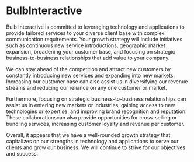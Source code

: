 # BulbInteractive
Bulb Interactive is committed to leveraging technology and applications to provide tailored services to your diverse client base with complex communication requirements. Your growth strategy will include initiatives such as continuous new service introductions, geographic market expansion, broadening your customer base, and focusing on strategic business-to-business relationships that add value to your company.

We can stay ahead of the competition and attract new customers by constantly introducing new services and expanding into new markets. Increasing our customer base can also assist us in diversifying our revenue streams and reducing our reliance on any one customer or market.


Furthermore, focusing on strategic business-to-business relationships can assist us in entering new markets or industries, gaining access to new technologies or expertise, and improving brand recognition and reputation. These collaborationscan also provide opportunities for cross-selling or bundling services, increasing customer loyalty and revenue per customer.

Overall, it appears that we have a well-rounded growth strategy that capitalizes on our strengths in technology and applications to serve our clients and grow our business. We will continue to strive for our objectives and success.